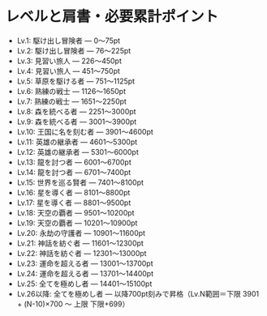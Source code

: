 # レベルと肩書・必要累計ポイント

- Lv.1: 駆け出し冒険者 — 0〜75pt
- Lv.2: 駆け出し冒険者 — 76〜225pt
- Lv.3: 見習い旅人 — 226〜450pt
- Lv.4: 見習い旅人 — 451〜750pt
- Lv.5: 草原を駆ける者 — 751〜1125pt
- Lv.6: 熟練の戦士 — 1126〜1650pt
- Lv.7: 熟練の戦士 — 1651〜2250pt
- Lv.8: 森を統べる者 — 2251〜3000pt
- Lv.9: 森を統べる者 — 3001〜3900pt
- Lv.10: 王国に名を刻む者 — 3901〜4600pt
- Lv.11: 英雄の継承者 — 4601〜5300pt
- Lv.12: 英雄の継承者 — 5301〜6000pt
- Lv.13: 龍を討つ者 — 6001〜6700pt
- Lv.14: 龍を討つ者 — 6701〜7400pt
- Lv.15: 世界を巡る賢者 — 7401〜8100pt
- Lv.16: 星を導く者 — 8101〜8800pt
- Lv.17: 星を導く者 — 8801〜9500pt
- Lv.18: 天空の覇者 — 9501〜10200pt
- Lv.19: 天空の覇者 — 10201〜10900pt
- Lv.20: 永劫の守護者 — 10901〜11600pt
- Lv.21: 神話を紡ぐ者 — 11601〜12300pt
- Lv.22: 神話を紡ぐ者 — 12301〜13000pt
- Lv.23: 運命を超える者 — 13001〜13700pt
- Lv.24: 運命を超える者 — 13701〜14400pt
- Lv.25: 全てを極めし者 — 14401〜15100pt
- Lv.26以降: 全てを極めし者 — 以降700pt刻みで昇格（Lv.N範囲＝下限 3901 + (N-10)×700 〜 上限 下限+699）
